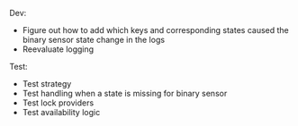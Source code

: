 Dev:
- Figure out how to add which keys and corresponding states caused the binary sensor state change in the logs
- Reevaluate logging

Test:
- Test strategy
- Test handling when a state is missing for binary sensor
- Test lock providers
- Test availability logic
